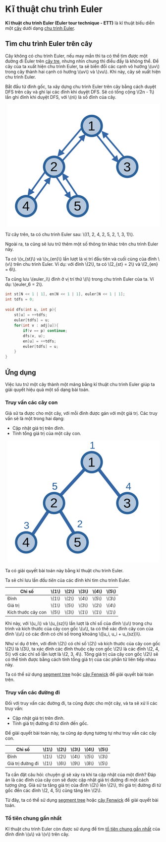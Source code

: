 # Kĩ thuật chu trình Euler

**Kĩ thuật chu trình Euler (Euler tour technique - ETT)** là kĩ thuật biểu diễn một [cây](tree.md) dưới dạng [chu trình Euler](eulerian-trail.md).

## Tìm chu trình Euler trên cây

Cây không có chu trình Euler, nếu may mắn thì ta có thể tìm được một đường đi Euler trên [cây tre](tree.md#cây-suy-biến), nhưng nhìn chung thì điều đấy là không thể. Để cây của ta xuất hiện chu trình Euler, ta sẽ biến đổi các cạnh vô hướng \\(uv\\) trong cây thành hai cạnh có hướng \\(uv\\) và \\(vu\\). Khi này, cây sẽ xuất hiện chu trình Euler.

Bắt đầu từ đỉnh gốc, ta xây dựng chu trình Euler trên cây bằng cách duyệt DFS trên cây và ghi lại các đỉnh khi duyệt DFS. Sẽ có tổng cộng \\(2n - 1\\) lần ghi đỉnh khi duyệt DFS, với \\(n\\) là số đỉnh của cây.

<center>
<img src="../images/euler_tour_technique.png" alt="Chu trình Euler"/>
</center>

Từ cây trên, ta có chu trình Euler sau: \\((1, 2, 4, 2, 5, 2, 1, 3, 1)\\).

Ngoài ra, ta cũng sẽ lưu trữ thêm một số thông tin khác trên chu trình Euler này. 

Ta có \\(v_{st}\\) và \\(v_{en}\\) lần lượt là vị trí đầu tiên và cuối cùng của đỉnh \\(v\\) trên chu trình Euler. Ví dụ: với đỉnh \\(2\\), ta có \\(2_{st} = 2\\) và \\(2_{en} = 6\\). 

Ta cũng lưu \\(euler_i\\) đỉnh ở vị trí thứ \\(i\\) trong chu trình Euler của ta. Ví dụ: \\(euler_6 = 2\\).

```C++
int st[N << 1 | 1], en[N << 1 | 1], euler[N << 1 | 1];
int tdfs = 0;

void dfs(int u, int p){
	st[u] = ++tdfs;
	euler[tdfs] = u;
	for(int v : adj[u]){
		if(v == p) continue;
		dfs(v, u);
		en[u] = ++tdfs;
		euler[tdfs] = u;
	}
}
```

## Ứng dụng

Việc lưu trứ một cây thành một mảng bằng kĩ thuật chu trình Euler giúp ta giải quyết hiệu quả một số dạng bài toán.

### Truy vấn các cây con

Giả sử ta được cho một cây, với mỗi đỉnh được gán với một giá trị. Các truy vấn sẽ là một trong hai dạng:
- Cập nhật giá trị trên đỉnh.
- Tính tổng giá trị của một cây con.

<center>
<img src="../images/subtree_queries.png" alt="Truy vấn các cây con"/>
</center>

Ta có giải quyết bài toán này bằng kĩ thuật chu trình Euler.

Ta sẽ chỉ lưu lần *đầu tiên* của các đỉnh khi tìm chu trình Euler. 

|Chỉ số|\\(1\\)|\\(2\\)|\\(3\\)|\\(4\\)|\\(5\\)|
|---|---|---|---|---|---|
|Đỉnh|\\(1\\)|\\(2\\)|\\(4\\)|\\(5\\)|\\(3\\)|
|Giá trị|\\(1\\)|\\(5\\)|\\(3\\)|\\(2\\)|\\(4\\)|
|Kích thước cây con|\\(5\\)|\\(3\\)|\\(1\\)|\\(1\\)|\\(1\\)|

Khi này, với \\(u_i\\) và \\(u_{sz}\\) lần lượt là chỉ số của đỉnh \\(u\\) trong chu trình và kích thước của cây con gốc \\(u\\), ta có thể xác đỉnh cây con của đỉnh \\(u\\) có các đỉnh có chỉ số trong khoảng \\([u_i, u_i + u_{sz})\\).

Như ví dụ ở trên, với đỉnh \\(2\\) có chỉ số \\(2\\) và kích thước của cây con gốc \\(2\\) là \\(3\\), ta xác đỉnh các đỉnh thuộc cây con gốc \\(2\\) là các đỉnh \\(2, 4, 5\\) với các chỉ số lần lượt là \\(2, 3, 4\\). Tổng giá trị của cây con gốc \\(2\\) sẽ có thể tính được bằng cách tính tổng giá trị của các phần tử liên tiếp nhau này.

Ta có thể sử dụng [segment tree](../data-structures/segment-tree.md) hoặc [cây Fenwick](../data-structures/fenwick.md) để giải quyết bài toán trên.

### Truy vấn các đường đi

Đối với truy vấn các đường đi, ta cũng được cho một cây, và ta sẽ xử lí các truy vấn:
- Cập nhật giá trị trên đỉnh.
- Tính giá trị đường đi từ đỉnh đến gốc.
 
Để giải quyết bài toán này, ta cũng áp dụng tương tự như truy vấn các cây con.

|Chỉ số|\\(1\\)|\\(2\\)|\\(3\\)|\\(4\\)|\\(5\\)|
|---|---|---|---|---|---|
|Đỉnh|\\(1\\)|\\(2\\)|\\(4\\)|\\(5\\)|\\(3\\)|
|Giá trị đường đi|\\(1\\)|\\(6\\)|\\(9\\)|\\(8\\)|\\(5\\)|

Ta cần đặt câu hỏi: chuyện gì sẽ xảy ra khi ta cập nhật của một đỉnh? Đáp án là các đỉnh của cây con sẽ được cập nhật giá trị đường đi một cách tương ứng. Giả sử ta tăng giá trị của đỉnh \\(2\\) lên \\(2\\), thì giá trị đường đi từ gốc đến các đỉnh \\(2, 4, 5\\) cũng tăng lên \\(2\\).

Từ đây, ta có thể sử dụng [segment tree](../data-structures/segment-tree.md) hoặc [cây Fenwick](../data-structures/fenwick.md) để giải quyết bài toán.

### Tổ tiên chung gần nhất

Kĩ thuật chu trình Euler còn được sử dụng để tìm [tổ tiên chung gần nhất](lca.md#phương-pháp-2) của đỉnh đỉnh \\(u\\) và \\(v\\) trên cây.